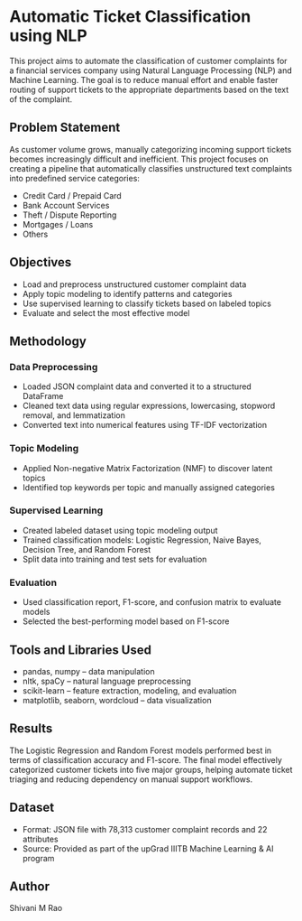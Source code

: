 # Automatic Ticket Classification using NLP

This project aims to automate the classification of customer complaints for a financial services company using Natural Language Processing (NLP) and Machine Learning. The goal is to reduce manual effort and enable faster routing of support tickets to the appropriate departments based on the text of the complaint.

## Problem Statement

As customer volume grows, manually categorizing incoming support tickets becomes increasingly difficult and inefficient. This project focuses on creating a pipeline that automatically classifies unstructured text complaints into predefined service categories:

- Credit Card / Prepaid Card  
- Bank Account Services  
- Theft / Dispute Reporting  
- Mortgages / Loans  
- Others  

## Objectives

- Load and preprocess unstructured customer complaint data
- Apply topic modeling to identify patterns and categories
- Use supervised learning to classify tickets based on labeled topics
- Evaluate and select the most effective model

## Methodology

### Data Preprocessing
- Loaded JSON complaint data and converted it to a structured DataFrame
- Cleaned text data using regular expressions, lowercasing, stopword removal, and lemmatization
- Converted text into numerical features using TF-IDF vectorization

### Topic Modeling
- Applied Non-negative Matrix Factorization (NMF) to discover latent topics
- Identified top keywords per topic and manually assigned categories

### Supervised Learning
- Created labeled dataset using topic modeling output
- Trained classification models: Logistic Regression, Naive Bayes, Decision Tree, and Random Forest
- Split data into training and test sets for evaluation

### Evaluation
- Used classification report, F1-score, and confusion matrix to evaluate models
- Selected the best-performing model based on F1-score

## Tools and Libraries Used

- pandas, numpy – data manipulation
- nltk, spaCy – natural language preprocessing
- scikit-learn – feature extraction, modeling, and evaluation
- matplotlib, seaborn, wordcloud – data visualization

## Results

The Logistic Regression and Random Forest models performed best in terms of classification accuracy and F1-score. The final model effectively categorized customer tickets into five major groups, helping automate ticket triaging and reducing dependency on manual support workflows.

## Dataset

- Format: JSON file with 78,313 customer complaint records and 22 attributes
- Source: Provided as part of the upGrad IIITB Machine Learning & AI program

## Author
Shivani M Rao


